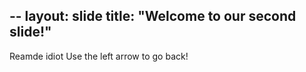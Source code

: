 --
layout: slide
title: "Welcome to our second slide!"
---
Reamde idiot
Use the left arrow to go back!
